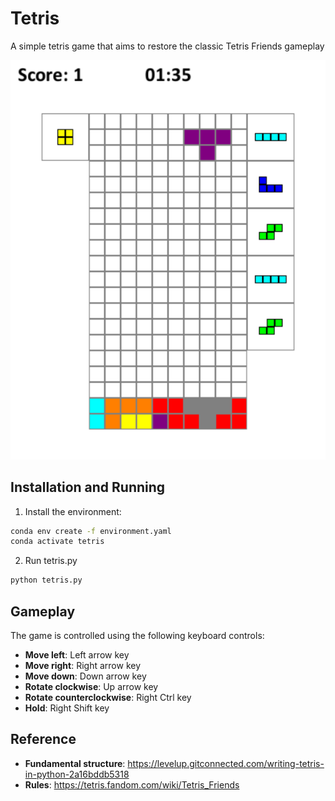 # Tetris

A simple tetris game that aims to restore the classic Tetris Friends gameplay

![](screenshot.png)

## Installation and Running

1. Install the environment:

```bash
conda env create -f environment.yaml
conda activate tetris
```

2. Run tetris.py

```bash
python tetris.py
```

## Gameplay

The game is controlled using the following keyboard controls:

- **Move left**: Left arrow key
- **Move right**: Right arrow key
- **Move down**: Down arrow key
- **Rotate clockwise**: Up arrow key
- **Rotate counterclockwise**: Right Ctrl key
- **Hold**: Right Shift key

## Reference

- **Fundamental structure**: https://levelup.gitconnected.com/writing-tetris-in-python-2a16bddb5318
- **Rules**: https://tetris.fandom.com/wiki/Tetris_Friends

